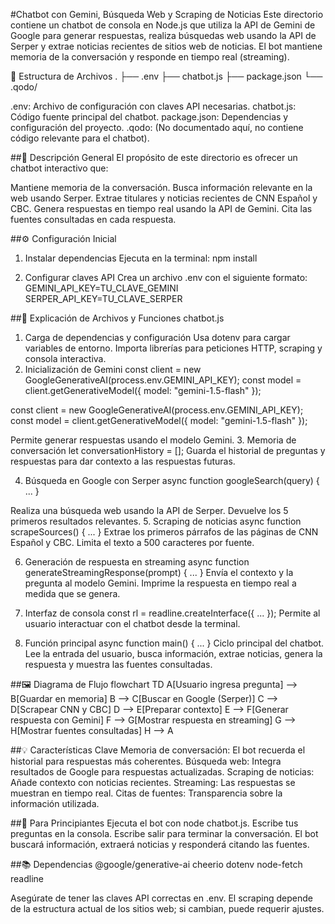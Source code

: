 #Chatbot con Gemini, Búsqueda Web y Scraping de Noticias
Este directorio contiene un chatbot de consola en Node.js que utiliza la API de Gemini de Google para generar respuestas, realiza búsquedas web usando la API de Serper y extrae noticias recientes de sitios web de noticias. El bot mantiene memoria de la conversación y responde en tiempo real (streaming).

📁 Estructura de Archivos
.
├── .env
├── chatbot.js
├── package.json
└── .qodo/

.env: Archivo de configuración con claves API necesarias.
chatbot.js: Código fuente principal del chatbot.
package.json: Dependencias y configuración del proyecto.
.qodo: (No documentado aquí, no contiene código relevante para el chatbot).

##🚀 Descripción General
El propósito de este directorio es ofrecer un chatbot interactivo que:

Mantiene memoria de la conversación.
Busca información relevante en la web usando Serper.
Extrae titulares y noticias recientes de CNN Español y CBC.
Genera respuestas en tiempo real usando la API de Gemini.
Cita las fuentes consultadas en cada respuesta.

##⚙️ Configuración Inicial

1. Instalar dependencias
Ejecuta en la terminal:
npm install

2. Configurar claves API
Crea un archivo .env con el siguiente formato:
GEMINI_API_KEY=TU_CLAVE_GEMINI
SERPER_API_KEY=TU_CLAVE_SERPER

##📝 Explicación de Archivos y Funciones
chatbot.js
1. Carga de dependencias y configuración
Usa dotenv para cargar variables de entorno.
Importa librerías para peticiones HTTP, scraping y consola interactiva.
2. Inicialización de Gemini
const client = new GoogleGenerativeAI(process.env.GEMINI_API_KEY);
const model = client.getGenerativeModel({ model: "gemini-1.5-flash" });

const client = new GoogleGenerativeAI(process.env.GEMINI_API_KEY);
const model = client.getGenerativeModel({ model: "gemini-1.5-flash" });


Permite generar respuestas usando el modelo Gemini.
3. Memoria de conversación
let conversationHistory = [];
Guarda el historial de preguntas y respuestas para dar contexto a las respuestas futuras.

4. Búsqueda en Google con Serper
async function googleSearch(query) { ... }


Realiza una búsqueda web usando la API de Serper.
Devuelve los 5 primeros resultados relevantes.
5. Scraping de noticias
async function scrapeSources() { ... }
Extrae los primeros párrafos de las páginas de CNN Español y CBC.
Limita el texto a 500 caracteres por fuente.

6. Generación de respuesta en streaming
async function generateStreamingResponse(prompt) { ... }
Envía el contexto y la pregunta al modelo Gemini.
Imprime la respuesta en tiempo real a medida que se genera.

7. Interfaz de consola
const rl = readline.createInterface({ ... });
Permite al usuario interactuar con el chatbot desde la terminal.

8. Función principal
async function main() { ... }
Ciclo principal del chatbot.
Lee la entrada del usuario, busca información, extrae noticias, genera la respuesta y muestra las fuentes consultadas.

##🖼️ Diagrama de Flujo
flowchart TD
    A[Usuario ingresa pregunta] --> B[Guardar en memoria]
    B --> C[Buscar en Google (Serper)]
    C --> D[Scrapear CNN y CBC]
    D --> E[Preparar contexto]
    E --> F[Generar respuesta con Gemini]
    F --> G[Mostrar respuesta en streaming]
    G --> H[Mostrar fuentes consultadas]
    H --> A

##💡 Características Clave
Memoria de conversación: El bot recuerda el historial para respuestas más coherentes.
Búsqueda web: Integra resultados de Google para respuestas actualizadas.
Scraping de noticias: Añade contexto con noticias recientes.
Streaming: Las respuestas se muestran en tiempo real.
Citas de fuentes: Transparencia sobre la información utilizada.

##👶 Para Principiantes
Ejecuta el bot con node chatbot.js.
Escribe tus preguntas en la consola.
Escribe salir para terminar la conversación.
El bot buscará información, extraerá noticias y responderá citando las fuentes.

##📚 Dependencias
@google/generative-ai
cheerio
dotenv
node-fetch
readline

Asegúrate de tener las claves API correctas en .env.
El scraping depende de la estructura actual de los sitios web; si cambian, puede requerir ajustes.

